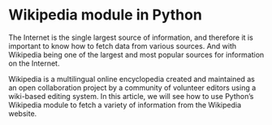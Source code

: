 # Wikipedia module in Python
The Internet is the single largest source of information, and therefore it is important to know how to fetch data from various sources. And with Wikipedia being one of the largest and most popular sources for information on the Internet.

Wikipedia is a multilingual online encyclopedia created and maintained as an open collaboration project by a community of volunteer editors using a wiki-based editing system.
In this article, we will see how to use Python’s Wikipedia module to fetch a variety of information from the Wikipedia website.